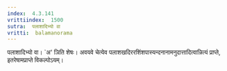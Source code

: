 ```yaml
---
index:  4.3.141
vrittiindex:  1500
sutra:  पलाशादिभ्यो वा
vritti:  balamanorama 
---
```


पलाशादिभ्यो वा। `अ' ञिति शेषः। अवयवे चेत्येव पलाशखदिररशिंशपास्यन्दनानामनुदात्तादित्वान्नित्यं प्राप्ते, इतरेषामप्राप्ते विकल्पोऽयम्।

